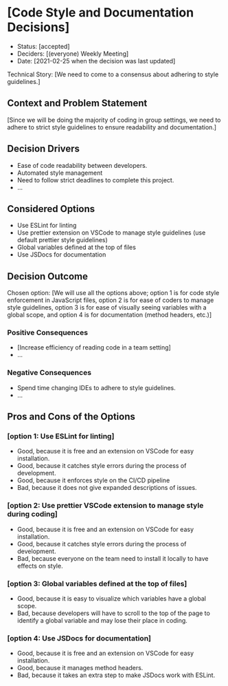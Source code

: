 # [Code Style and Documentation Decisions]

* Status: [accepted] <!-- optional -->
* Deciders: [(everyone) Weekly Meeting] <!-- optional -->
* Date: [2021-02-25 when the decision was last updated] <!-- optional -->

Technical Story: [We need to come to a consensus about adhering to style guidelines.] <!-- optional -->

## Context and Problem Statement

[Since we will be doing the majority of coding in group settings, we need to adhere to strict style guidelines to ensure readability and documentation.]

## Decision Drivers <!-- optional -->

* Ease of code readability between developers.
* Automated style management
* Need to follow strict deadlines to complete this project.
* … <!-- numbers of drivers can vary -->

## Considered Options

* Use ESLint for linting
* Use prettier extension on VSCode to manage style guidelines (use default prettier style guidelines)
* Global variables defined at the top of files
* Use JSDocs for documentation


## Decision Outcome

Chosen option: [We will use all the options above; option 1 is for code style enforcement in JavaScript files, option 2 is for ease of coders to manage style guidelines, option 3 is for ease of visually seeing variables with a global scope, and option 4 is for documentation (method headers, etc.)]
<br/>


### Positive Consequences <!-- optional -->

* [Increase efficiency of reading code in a team setting]
* …

### Negative Consequences <!-- optional -->

* Spend time changing IDEs to adhere to style guidelines.
* …

## Pros and Cons of the Options <!-- optional -->

### [option 1: Use ESLint for linting]

* Good, because it is free and an extension on VSCode for easy installation.
* Good, because it catches style errors during the process of development.
* Good, because it enforces style on the CI/CD pipeline
* Bad, because it does not give expanded descriptions of issues.

### [option 2: Use prettier VSCode extension to manage style during coding]

* Good, because it is free and an extension on VSCode for easy installation.
* Good, because it catches style errors during the process of development.
* Bad, because everyone on the team need to install it locally to have effects on style.

### [option 3: Global variables defined at the top of files]

* Good, because it is easy to visualize which variables have a global scope.
* Bad, because developers will have to scroll to the top of the page to identify a global variable and may lose their place in coding.

### [option 4: Use JSDocs for documentation]

* Good, because it is free and an extension on VSCode for easy installation.
* Good, because it manages method headers.
* Bad, because it takes an extra step to make JSDocs work with ESLint.


<!-- markdownlint-disable-file MD013 -->
